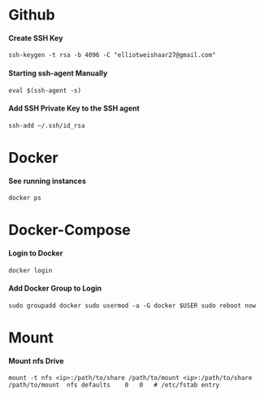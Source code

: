 # Github
#### Create SSH Key
`ssh-keygen -t rsa -b 4096 -C "elliotweishaar27@gmail.com"`

#### Starting ssh-agent Manually
`eval $(ssh-agent -s)`

#### Add SSH Private Key to the SSH agent
`ssh-add ~/.ssh/id_rsa`

# Docker
#### See running instances
`docker ps`

# Docker-Compose
#### Login to Docker
`docker login`

#### Add Docker Group to Login
`sudo groupadd docker
sudo usermod -a -G docker $USER
sudo reboot now`

# Mount
#### Mount nfs Drive
`mount -t nfs <ip>:/path/to/share /path/to/mount
<ip>:/path/to/share	/path/to/mount	nfs	defaults	0	0	# /etc/fstab entry`